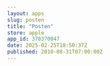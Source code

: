 ```yaml
---
layout: apps
slug: posten
title: "Posten"
store: apple
app_id: 370370047
date: 2025-02-25T18:50:37Z
published: 2010-08-31T07:00:00Z
---
```


